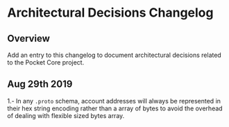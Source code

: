 # Architectural Decisions Changelog

## Overview
Add an entry to this changelog to document architectural decisions related to the Pocket Core project.

## Aug 29th 2019
1.- In any `.proto` schema, account addresses will always be represented in their hex string encoding rather than a array of bytes to avoid the overhead of dealing with flexible sized bytes array.

